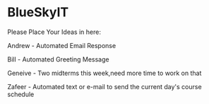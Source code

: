 # BlueSkyIT
Please Place Your Ideas in here:


Andrew - Automated Email Response

Bill - Automated Greeting Message

Geneive - Two midterms this week,need more time to work on that

Zafeer - Automated text or e-mail to send the current day's course schedule
